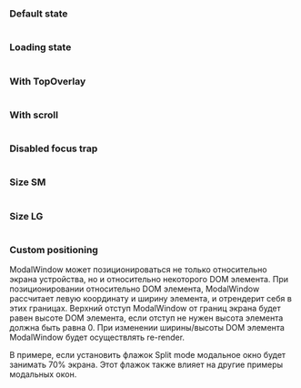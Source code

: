 ### Default state

```jsx {"file": "./examples/ModalWindow_0_default.jsx"}
```

### Loading state

```jsx {"file": "./examples/ModalWindow_1_loading_state.jsx"}
```

### With TopOverlay

```jsx {"file": "./examples/ModalWindow_2_with_TopOverlay.jsx"}
```

### With scroll

```jsx {"file": "./examples/ModalWindow_3_with_scroll.jsx"}
```

### Disabled focus trap

```jsx {"file": "./examples/ModalWindow_4_disabled_focus_trap.jsx"}
```

### Size SM

```jsx {"file": "./examples/ModalWindow_5_size_SM.jsx"}
```

### Size LG

```jsx {"file": "./examples/ModalWindow_6_size_LG.jsx"}
```

### Custom positioning

ModalWindow может позиционироваться не только относительно экрана устройства, но и относительно некоторого DOM элемента.
При позиционировании относительно DOM элемента, ModalWindow рассчитает левую координату и ширину элемента, и отрендерит себя в этих границах. Верхний отступ ModalWindow от границ экрана будет равен высоте DOM элемента, если отступ не нужен высота элемента должна быть равна 0. При изменении ширины/высоты DOM элемента ModalWindow будет осуществлять re-render.

В примере, если установить флажок Split mode модальное окно будет занимать 70% экрана. Этот флажок также влияет на другие примеры модальных окон.

```jsx {"file": "./examples/ModalWindow_7_custom_positioning.jsx"}
```
